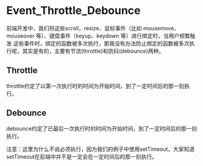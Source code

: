 # Event_Throttle_Debounce

前端开发中，我们将这些scroll，resize、鼠标事件（比如 mousemove、mouseover 等）、键盘事件（keyup、keydown 等）进行绑定时，当用户频繁触发
这些事件时，绑定的函数被多次执行，那我没有办法防止绑定的函数被多次执行呢，其实是有的，主要有节流(throttle)和防抖(debounce)两种。

## Throttle

throttle约定了以第一次执行时的时间为开始时间，到了一定时间后的那一刻执行。

## Debounce

debounce约定了已最后一次执行时的时间为开始时间，到了一定时间后的那一刻执行。

注意：这里为什么不说必须执行，因为我们的例子中使用setTimeout，大家知道setTimeout在前端中并不是一定会在一定时间后的那一刻执行。